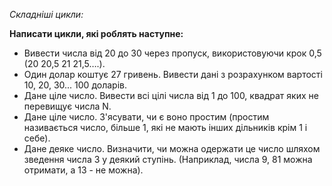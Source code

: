 _Складніші цикли:_

**Написати цикли, які роблять наступне:**

* Вивести числа від 20 до 30 через пропуск, використовуючи крок 0,5 (20 20,5 21 21,5….).
* Один долар коштує 27 гривень. Вивести дані з розрахунком вартості 10, 20, 30... 100 доларів.
* Дане ціле число. Вивести всі цілі числа від 1 до 100, квадрат яких не перевищує числа N.
* Дане ціле число. З'ясувати, чи є воно простим (простим називається число, більше 1, які не мають інших дільників крім 1 і себе).
* Дане деяке число. Визначити, чи можна одержати це число шляхом зведення числа 3 у деякий ступінь. 
(Наприклад, числа 9, 81 можна отримати, а 13 - не можна).